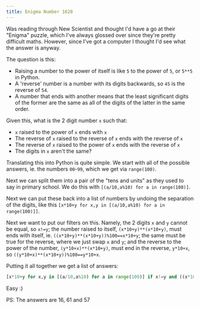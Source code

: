 ```yaml
---
title: Enigma Number 1628
---
```

Was reading through New Scientist and thought I'd have a go at their "Enigma" puzzle, which I've always glossed over since they're pretty difficult maths. However, since I've got a computer I thought I'd see what the answer is anyway.

The question is this:

 - Raising a number to the power of itself is like `5` to the power of `5`, or `5**5` in Python.
 - A 'reverse' number is a number with its digits backwards, so `45` is the reverse of `54`.
 - A number that ends with another means that the least significant digits of the former are the same as all of the digits of the latter in the same order.

Given this, what is the 2 digit number `x` such that:

 - `x` raised to the power of `x` ends with `x`
 - The reverse of `x` raised to the reverse of `x` ends with the reverse of `x`
 - The reverse of `x` raised to the power of `x` ends with the reverse of `x`
 - The digits in `x` aren't the same?

Translating this into Python is quite simple. We start with all of the possible answers, ie. the numbers `00`-`99`, which we get via `range(100)`.

Next we can split them into a pair of the "tens and units" as they used to say in primary school. We do this with `[(a/10,a%10) for a in range(100)]`.

Next we can put these back into a list of numbers by undoing the separation of the digits, like this `[x*10+y for x,y in [(a/10,a%10) for a in range(100)]]`.

Next we want to put our filters on this. Namely, the 2 digits `x` and `y` cannot be equal, so `x!=y`; the number raised to itself, `(x*10+y)**(x*10+y)`, must ends with itself, ie. `((x*10+y)**(x*10+y))%100==x*10+y`; the same must be true for the reverse, where we just swap `x` and `y`; and the reverse to the power of the number, `(y*10+x)**(x*10+y)`, must end in the reverse, `y*10+x`, so `((y*10+x)**(x*10+y))%100==y*10+x`.

Putting it all together we get a list of answers:

``` python
[x*10+y for x,y in [(a/10,a%10) for a in range(100)] if x!=y and ((x*10+y)**(x*10+y))%100==(x*10+y) and ((y*10+x)**(y*10+x))%100==(y*10+x) and ((y*10+x)**(x*10+y))%100==(y*10+x)]
```

Easy :)

PS: The answers are 16, 61 and 57
